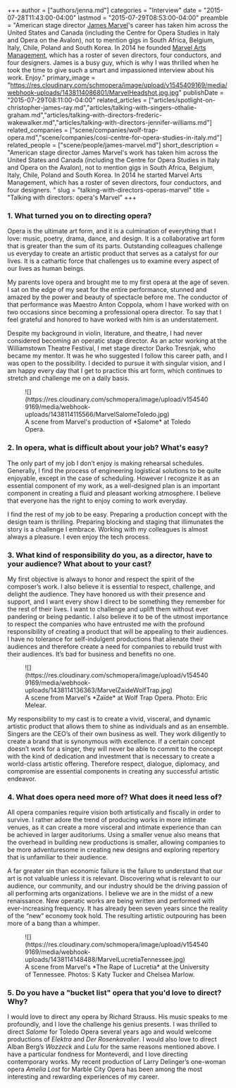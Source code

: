+++
author = ["authors/jenna.md"]
categories = "Interview"
date = "2015-07-28T11:43:00-04:00"
lastmod = "2015-07-29T08:53:00-04:00"
preamble = "American stage director [James Marvel](/scene/people/james-marvel/)'s career has taken him across the United States and Canada (including the Centre for Opera Studies in Italy and Opera on the Avalon), not to mention gigs in South Africa, Belgium, Italy, Chile, Poland and South Korea. In 2014 he founded [Marvel Arts Management](http://www.marvelartsmanagement.com/), which has a roster of seven directors, four conductors, and four designers. James is a busy guy, which is why I was thrilled when he took the time to give such a smart and impassioned interview about his work. Enjoy."
primary_image = "https://res.cloudinary.com/schmopera/image/upload/v1545409169/media/webhook-uploads/1438114086801/MarvelHeadshot.jpg.jpg"
publishDate = "2015-07-29T08:11:00-04:00"
related_articles = ["articles/spotlight-on-christopher-james-ray.md","articles/talking-with-singers-othalie-graham.md","articles/talking-with-directors-frederic-wakewalker.md","articles/talking-with-directors-jennifer-williams.md"]
related_companies = ["scene/companies/wolf-trap-opera.md","scene/companies/cosi-centre-for-opera-studies-in-italy.md"]
related_people = ["scene/people/james-marvel.md"]
short_description = "American stage director James Marvel&#039;s work has taken him across the United States and Canada (including the Centre for Opera Studies in Italy and Opera on the Avalon), not to mention gigs in South Africa, Belgium, Italy, Chile, Poland and South Korea. In 2014 he started Marvel Arts Management, which has a roster of seven directors, four conductors, and four designers. "
slug = "talking-with-directors-operas-marvel"
title = "Talking with directors: opera&#039;s Marvel"
+++

### 1. What turned you on to directing opera?

Opera is the ultimate art form, and it is a culmination of everything that I  love: music, poetry, drama, dance, and design. It is a collaborative art form that is greater than the sum of its parts. Outstanding colleagues challenge us everyday to create an artistic product that serves as a catalyst for our lives. It is a cathartic force that challenges us to examine every aspect of our lives as human beings. 

My parents love opera and brought me to my first opera at the age of seven. I sat on the edge of my seat for the entire performance, stunned and amazed by the power and beauty of spectacle before me. The conductor of that performance was Maestro Anton Coppola, whom I have worked with on two occasions since becoming a professional opera director. To say that I feel grateful and honored to have worked with him is an understatement. 

Despite my background in violin, literature, and theatre, I had never considered becoming an operatic stage director. As an actor working at the Williamstown Theatre Festival, I met stage director Darko Tresnjak, who became my mentor. It was he who suggested I follow this career path, and I was open to the possibility. I decided to pursue it with singular vision, and I am happy every day that I get to practice this art form, which continues to stretch and challenge me on a daily basis. 

<figure data-type="image">
![](https://res.cloudinary.com/schmopera/image/upload/v1545409169/media/webhook-uploads/1438114115566/MarvelSalomeToledo.jpg)<figcaption>A scene from Marvel's production of *Salome* at Toledo Opera.</figcaption>
</figure>

### 2. In opera, what is difficult about your job? What's easy? 

The only part of my job I don’t enjoy is making rehearsal schedules. Generally, I find the process of engineering logistical solutions to be quite enjoyable, except in the case of scheduling. However I recognize it as an essential component of my work, as a well-designed plan is an important component in creating a fluid and pleasant working atmosphere. I believe that everyone has the right to enjoy coming to work everyday. 

I find the rest of my job to be easy. Preparing a production concept with the design team is thrilling. Preparing blocking and staging that illimunates the story is a challenge I embrace. Working with my colleagues is almost always a pleasure. I even enjoy the tech process. 

### 3. What kind of responsibility do you, as a director, have to your audience? What about to your cast? 

My first objective is always to honor and respect the spirit of the composer’s work. I also believe it is essential to respect, challenge, and delight the audience. They have honored us with their presence and support, and I want every show I direct to be something they remember for the rest of their lives. I want to challenge and uplift them without ever pandering or being pedantic. I also believe it to be of the utmost importance to respect the companies who have entrusted me with the profound responsibility of creating a product that will be appealing to their audiences. I have no tolerance for self-indulgent productions that alienate their audiences and therefore create a need for companies to rebuild trust with their audiences. It’s bad for business and benefits no one. 

<figure data-type="image">
![](https://res.cloudinary.com/schmopera/image/upload/v1545409169/media/webhook-uploads/1438114136363/MarvelZaideWolfTrap.jpg)<figcaption>A scene from Marvel's *Zaïde* at Wolf Trap Opera. Photo: Eric Melear.</figcaption>
</figure>

My responsibility to my cast is to create a vivid, visceral, and dynamic artistic product that allows them to shine as individuals and as an ensemble. Singers are the CEO’s of their own business as well. They work diligently to create a brand that is synonymous with excellence. If a certain concept doesn’t work for a singer, they will never be able to commit to the concept with the kind of dedication and investment that is necessary to create a world-class artistic offering. Therefore respect, dialogue, diplomacy, and compromise are essential components in creating any successful artistic endeavor. 

### 4. What does opera need more of? What does it need less of? 

All opera companies require vision both artistically and fiscally in order to survive. I rather adore the trend of producing works in more intimate venues, as it can create a more visceral and intimate experience than can be achieved in larger auditoriums. Using a smaller venue also means that the overhead in building new productions is smaller, allowing companies to be more adventuresome in creating new designs and exploring repertory that is unfamiliar to their audience. 

A far greater sin than economic failure is the failure to understand that our art is not valuable unless it is relevant. Discovering what is relevant to our audience, our community, and our industry should be the driving passion of all performing arts organizations. I believe we are in the midst of a new renaissance. New operatic works are being written and performed with ever-increasing frequency. It has already been seven years since the reality of the “new” economy took hold. The resulting artistic outpouring has been more of a bang than a whimper. 

<figure data-type="image">
![](https://res.cloudinary.com/schmopera/image/upload/v1545409169/media/webhook-uploads/1438114148488/MarvelLucretiaTennessee.jpg)<figcaption>A scene from Marvel's *The Rape of Lucretia* at the University of Tennessee. Photos: S Katy Tucker and Chelsea Marlow.</figcaption>
</figure>

### 5. Do you have a "bucket list" opera that you'd love to direct? Why? 

I would love to direct any opera by Richard Strauss. His music speaks to me profoundly, and I love the challenge his genius presents. I was thrilled to direct *Salome* for Toledo Opera several years ago and would welcome productions of *Elektra* and *Der Rosenkavalier*. I would also love to direct Alban Berg’s *Wozzeck* and *Lulu* for the same reasons mentioned above. I have a particular fondness for Monteverdi, and I love directing contemporary works. My recent production of Larry Delinger’s one-woman opera *Amelia Lost* for Marble City Opera has been among the most interesting and rewarding experiences of my career.
